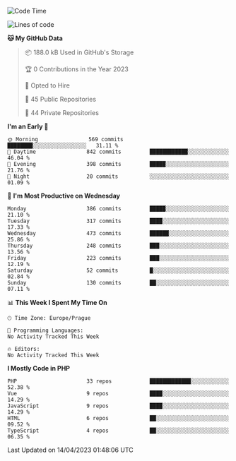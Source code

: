 <!--START_SECTION:waka-->
![Code Time](http://img.shields.io/badge/Code%20Time-1%2C583%20hrs%2058%20mins-blue)

![Lines of code](https://img.shields.io/badge/From%20Hello%20World%20I%27ve%20Written-633.6%20thousand%20lines%20of%20code-blue)

**🐱 My GitHub Data** 

> 📦 188.0 kB Used in GitHub's Storage 
 > 
> 🏆 0 Contributions in the Year 2023
 > 
> 💼 Opted to Hire
 > 
> 📜 45 Public Repositories 
 > 
> 🔑 44 Private Repositories 
 > 
**I'm an Early 🐤** 

```text
🌞 Morning                569 commits         ████████░░░░░░░░░░░░░░░░░   31.11 % 
🌆 Daytime                842 commits         ████████████░░░░░░░░░░░░░   46.04 % 
🌃 Evening                398 commits         █████░░░░░░░░░░░░░░░░░░░░   21.76 % 
🌙 Night                  20 commits          ░░░░░░░░░░░░░░░░░░░░░░░░░   01.09 % 
```
📅 **I'm Most Productive on Wednesday** 

```text
Monday                   386 commits         █████░░░░░░░░░░░░░░░░░░░░   21.10 % 
Tuesday                  317 commits         ████░░░░░░░░░░░░░░░░░░░░░   17.33 % 
Wednesday                473 commits         ██████░░░░░░░░░░░░░░░░░░░   25.86 % 
Thursday                 248 commits         ███░░░░░░░░░░░░░░░░░░░░░░   13.56 % 
Friday                   223 commits         ███░░░░░░░░░░░░░░░░░░░░░░   12.19 % 
Saturday                 52 commits          █░░░░░░░░░░░░░░░░░░░░░░░░   02.84 % 
Sunday                   130 commits         ██░░░░░░░░░░░░░░░░░░░░░░░   07.11 % 
```


📊 **This Week I Spent My Time On** 

```text
🕑︎ Time Zone: Europe/Prague

💬 Programming Languages: 
No Activity Tracked This Week

🔥 Editors: 
No Activity Tracked This Week
```

**I Mostly Code in PHP** 

```text
PHP                      33 repos            █████████████░░░░░░░░░░░░   52.38 % 
Vue                      9 repos             ████░░░░░░░░░░░░░░░░░░░░░   14.29 % 
JavaScript               9 repos             ████░░░░░░░░░░░░░░░░░░░░░   14.29 % 
HTML                     6 repos             ██░░░░░░░░░░░░░░░░░░░░░░░   09.52 % 
TypeScript               4 repos             ██░░░░░░░░░░░░░░░░░░░░░░░   06.35 % 
```




 Last Updated on 14/04/2023 01:48:06 UTC
<!--END_SECTION:waka-->
<!--
**AlexKratky/AlexKratky** is a ✨ _special_ ✨ repository because its `README.md` (this file) appears on your GitHub profile.

Here are some ideas to get you started:

- 🔭 I’m currently working on ...
- 🌱 I’m currently learning ...
- 👯 I’m looking to collaborate on ...
- 🤔 I’m looking for help with ...
- 💬 Ask me about ...
- 📫 How to reach me: ...
- 😄 Pronouns: ...
- ⚡ Fun fact: ...
-->
